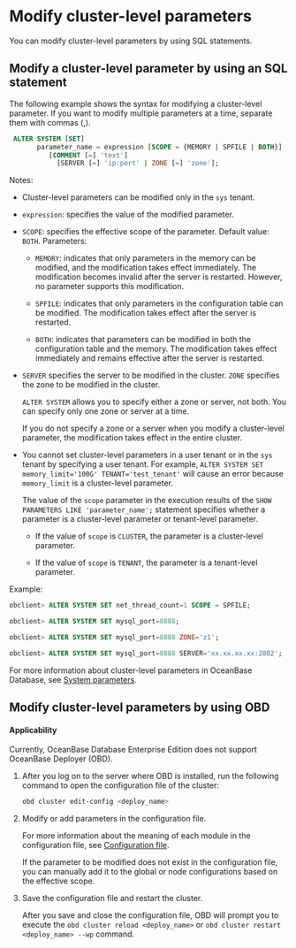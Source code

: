 # Modify cluster-level parameters

You can modify cluster-level parameters by using SQL statements.

## Modify a cluster-level parameter by using an SQL statement

The following example shows the syntax for modifying a cluster-level parameter. If you want to modify multiple parameters at a time, separate them with commas (,).

```sql
 ALTER SYSTEM [SET]
       parameter_name = expression [SCOPE = {MEMORY | SPFILE | BOTH}]
          [COMMENT [=] 'text']
            [SERVER [=] 'ip:port' | ZONE [=] 'zone'];
```

Notes:

* Cluster-level parameters can be modified only in the `sys` tenant.

* `expression`: specifies the value of the modified parameter.

* `SCOPE`: specifies the effective scope of the parameter. Default value: `BOTH`. Parameters:

   * `MEMORY`: indicates that only parameters in the memory can be modified, and the modification takes effect immediately. The modification becomes invalid after the server is restarted. However, no parameter supports this modification.

   * `SPFILE`: indicates that only parameters in the configuration table can be modified. The modification takes effect after the server is restarted.

   * `BOTH`: indicates that parameters can be modified in both the configuration table and the memory. The modification takes effect immediately and remains effective after the server is restarted.

* `SERVER` specifies the server to be modified in the cluster. `ZONE` specifies the zone to be modified in the cluster.

   `ALTER SYSTEM` allows you to specify either a zone or server, not both. You can specify only one zone or server at a time.

   If you do not specify a zone or a server when you modify a cluster-level parameter, the modification takes effect in the entire cluster.

* You cannot set cluster-level parameters in a user tenant or in the `sys` tenant by specifying a user tenant. For example, `ALTER SYSTEM SET memory_limit='100G' TENANT='test_tenant'` will cause an error because `memory_limit` is a cluster-level parameter.

   The value of the `scope` parameter in the execution results of the `SHOW PARAMETERS LIKE 'parameter_name';` statement specifies whether a parameter is a cluster-level parameter or tenant-level parameter.

   * If the value of `scope` is `CLUSTER`, the parameter is a cluster-level parameter.

   * If the value of `scope` is `TENANT`, the parameter is a tenant-level parameter.

Example:

```sql
obclient> ALTER SYSTEM SET net_thread_count=1 SCOPE = SPFILE;

obclient> ALTER SYSTEM SET mysql_port=8888;

obclient> ALTER SYSTEM SET mysql_port=8888 ZONE='z1';

obclient> ALTER SYSTEM SET mysql_port=8888 SERVER='xx.xx.xx.xx:2882';
```

For more information about cluster-level parameters in OceanBase Database, see [System parameters](../../../../5.system-reference/1.system-configuration-items/1.system-configuration-items-overview.md).

## Modify cluster-level parameters by using OBD

<main id="notice" >
<h4>Applicability</h4>
<p>Currently, OceanBase Database Enterprise Edition does not support OceanBase Deployer (OBD). </p>
</main>

1. After you log on to the server where OBD is installed, run the following command to open the configuration file of the cluster:

   ```bash
   obd cluster edit-config <deploy_name>
   ```

2. Modify or add parameters in the configuration file.

   For more information about the meaning of each module in the configuration file, see [Configuration file](https://www.oceanbase.com/docs/community-obd-cn-10000000001031923).

   If the parameter to be modified does not exist in the configuration file, you can manually add it to the global or node configurations based on the effective scope.

3. Save the configuration file and restart the cluster.

   After you save and close the configuration file, OBD will prompt you to execute the `obd cluster reload <deploy_name>` or `obd cluster restart <deploy_name> --wp` command.
